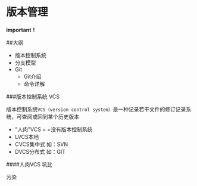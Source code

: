 # 版本管理

**important！**

##大纲
- 版本控制系统
- 分支模型
- Git
  - Git介绍
  - 命令详解
 
###版本控制系统 VCS

版本控制系统```VCS（version control system）```是一种记录若干文件的修订记录系统，可查阅或回到某个历史版本

- "人肉"VCS  = =没有版本控制系统
- LVCS本地 
- CVCS集中式  如：SVN
- DVCS分布式  如：GIT

####人肉VCS
坑比

污染